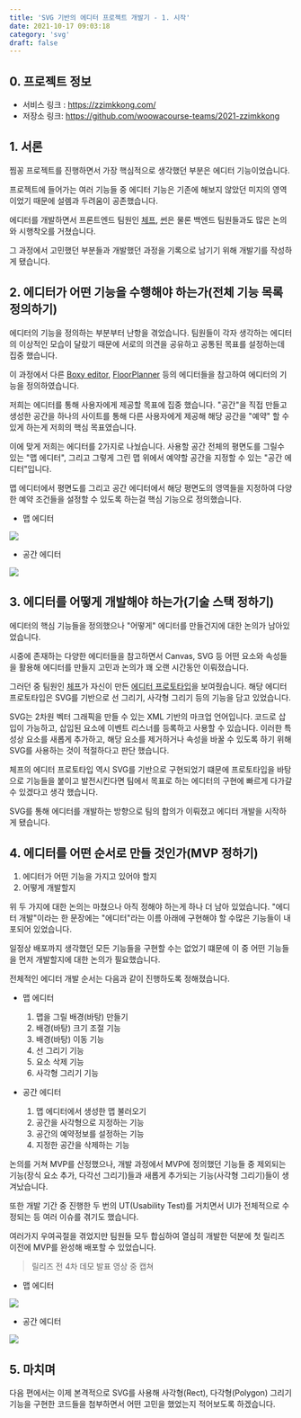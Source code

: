 ```yaml
---
title: 'SVG 기반의 에디터 프로젝트 개발기 - 1. 시작'
date: 2021-10-17 09:03:18
category: 'svg'
draft: false
---
```


## 0. 프로젝트 정보

- 서비스 링크 : https://zzimkkong.com/
- 저장소 링크: https://github.com/woowacourse-teams/2021-zzimkkong

## 1. 서론

찜꽁 프로젝트를 진행하면서 가장 핵심적으로 생각했던 부분은 에디터 기능이었습니다.

프로젝트에 들어가는 여러 기능들 중 에디터 기능은 기존에 해보지 않았던 미지의 영역이었기 때문에 설렘과 두려움이 공존했습니다.

에디터를 개발하면서 프론트엔드 팀원인 [체프](https://github.com/puterism), [썬](https://github.com/SunYoungKwon)은 물론 백엔드 팀원들과도 많은 논의와 시행착오를 거쳤습니다.

그 과정에서 고민했던 부분들과 개발했던 과정을 기록으로 남기기 위해 개발기를 작성하게 됐습니다.

## 2. 에디터가 어떤 기능을 수행해야 하는가(전체 기능 목록 정의하기)

에디터의 기능을 정의하는 부분부터 난항을 겪었습니다. 팀원들이 각자 생각하는 에디터의 이상적인 모습이 달랐기 때문에 서로의 의견을 공유하고 공통된 목표를 설정하는데 집중 했습니다.

이 과정에서 다른 [Boxy editor](https://boxy-svg.com/), [FloorPlanner](https://floorplanner.com/demo) 등의 에디터들을 참고하여 에디터의 기능을 정의하였습니다.

저희는 에디터를 통해 사용자에게 제공할 목표에 집중 했습니다. "공간"을 직접 만들고 생성한 공간을 하나의 사이트를 통해 다른 사용자에게 제공해 해당 공간을 "예약" 할 수 있게 하는게 저희의 핵심 목표였습니다.

이에 맞게 저희는 에디터를 2가지로 나눴습니다. 사용할 공간 전체의 평면도를 그릴수 있는 "맵 에디터", 그리고 그렇게 그린 맵 위에서 예약할 공간을 지정할 수 있는 "공간 에디터"입니다.

맵 에디터에서 평면도를 그리고 공간 에디터에서 해당 평면도의 영역들을 지정하여 다양한 예약 조건들을 설정할 수 있도록 하는걸 핵심 기능으로 정의했습니다.

- 맵 에디터

![](./images/editor/map-editor-sample.png)

- 공간 에디터

![](./images/editor/space-editor-sample.png)

## 3. 에디터를 어떻게 개발해야 하는가(기술 스택 정하기)

에디터의 핵심 기능들을 정의했으나 "어떻게" 에디터를 만들건지에 대한 논의가 남아있었습니다.

시중에 존재하는 다양한 에디터들을 참고하면서 Canvas, SVG 등 어떤 요소와 속성들을 활용해 에디터를 만들지 고민과 논의가 꽤 오랜 시간동안 이뤄졌습니다.

그러던 중 팀원인 [체프](https://github.com/puterism)가 자신이 만든 [에디터 프로토타입](https://codesandbox.io/s/svg-drawing-editor-3wx34?file=/src/App.js)을 보여줬습니다. 해당 에디터 프로토타입은 SVG를 기반으로 선 그리기, 사각형 그리기 등의 기능을 담고 있었습니다.

SVG는 2차원 벡터 그래픽을 만들 수 있는 XML 기반의 마크업 언어입니다. 코드로 삽입이 가능하고, 삽입된 요소에 이벤트 리스너를 등록하고 사용할 수 있습니다. 이러한 특성상 요소를 새롭게 추가하고, 해당 요소를 제거하거나 속성을 바꿀 수 있도록 하기 위해 SVG를 사용하는 것이 적절하다고 판단 했습니다.

체프의 에디터 프로토타입 역시 SVG를 기반으로 구현되었기 떄문에 프로토타입을 바탕으로 기능들을 붙이고 발전시킨다면 팀에서 목표로 하는 에디터의 구현에 빠르게 다가갈 수 있겠다고 생각 했습니다.

SVG를 통해 에디터를 개발하는 방향으로 팀의 합의가 이뤄졌고 에디터 개발을 시작하게 됐습니다.

## 4. 에디터를 어떤 순서로 만들 것인가(MVP 정하기)

1. 에디터가 어떤 기능을 가지고 있어야 할지
2. 어떻게 개발할지

위 두 가지에 대한 논의는 마쳤으나 아직 정해야 하는게 하나 더 남아 있었습니다. "에디터 개발"이라는 한 문장에는 "에디터"라는 이름 아래에 구현해야 할 수많은 기능들이 내포되어 있었습니다.

일정상 배포까지 생각했던 모든 기능들을 구현할 수는 없었기 떄문에 이 중 어떤 기능들을 먼저 개발할지에 대한 논의가 필요했습니다.

전체적인 에디터 개발 순서는 다음과 같이 진행하도록 정해졌습니다.

- 맵 에디터

  1. 맵을 그릴 배경(바탕) 만들기
  2. 배경(바탕) 크기 조절 기능
  3. 배경(바탕) 이동 기능
  4. 선 그리기 기능
  5. 요소 삭제 기능
  6. 사각형 그리기 기능

- 공간 에디터
  1. 맵 에디터에서 생성한 맵 불러오기
  2. 공간을 사각형으로 지정하는 기능
  3. 공간의 예약정보를 설정하는 기능
  4. 지정한 공간을 삭제하는 기능

논의를 거쳐 MVP를 산정했으나, 개발 과정에서 MVP에 정의했던 기능들 중 제외되는 기능(장식 요소 추가, 다각선 그리기)들과 새롭게 추가되는 기능(사각형 그리기)들이 생겨났습니다.

또한 개발 기간 중 진행한 두 번의 UT(Usability Test)를 거치면서 UI가 전체적으로 수정되는 등 여러 이슈를 겪기도 했습니다.

여러가지 우여곡절을 겪었지만 팀원들 모두 합심하여 열심히 개발한 덕분에 첫 릴리즈 이전에 MVP를 완성해 배포할 수 있었습니다.

> 릴리즈 전 4차 데모 발표 영상 중 캡쳐

- 맵 에디터

![](./images/editor/map-prototype.png)

- 공간 에디터

![](./images/editor/space-prototype.png)

## 5. 마치며

다음 편에서는 이제 본격적으로 SVG를 사용해 사각형(Rect), 다각형(Polygon) 그리기 기능을 구현한 코드들을 첨부하면서 어떤 고민을 했었는지 적어보도록 하겠습니다.
